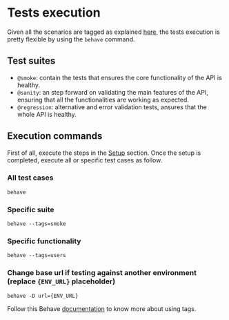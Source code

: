 # Tests execution

Given all the scenarios are tagged as explained [here](https://github.com/sebalanfranco/BackEndAutomationPython/blob/master/docs/QA.md#scenario-tagging), the tests execution is pretty flexible by using the `behave` command.

## Test suites

- `@smoke`: contain the tests that ensures the core functionality of the API is healthy.
- `@sanity`: an step forward on validating the main features of the API, ensuring that all the functionalities are working as expected.
- `@regression`: alternative and error validation tests, ansures that the whole API is healthy.

## Execution commands

First of all, execute the steps in the [Setup](Setup.md) section. Once the setup is completed, execute all or specific test cases as follow. 

### All test cases

``` 
behave
```

### Specific suite

``` 
behave --tags=smoke
```

### Specific functionality

``` 
behave --tags=users
```

### Change base url if testing against another environment (replace `{ENV_URL}` placeholder)
``` 
behave -D url={ENV_URL}
```

Follow this Behave [documentation](https://behave.readthedocs.io/en/latest/tag_expressions.html) to know more about using tags.

